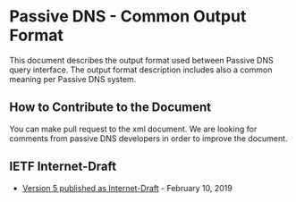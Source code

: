 Passive DNS - Common Output Format
==================================

This document describes the output format used between Passive DNS query interface. The output format description
 includes also a common meaning per Passive DNS system.

How to Contribute to the Document
---------------------------------

You can make pull request to the xml document. We are looking for comments from passive DNS developers in order to improve the document.

IETF Internet-Draft
-------------------

- [Version 5 published as Internet-Draft](https://datatracker.ietf.org/doc/draft-dulaunoy-dnsop-passive-dns-cof/) - February 10, 2019

